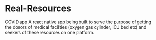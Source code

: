# Real-Resources
COVID app
A react native app being built to serve the purpose of getting the donors of medical facilities (oxygen gas cylinder, ICU bed etc) and seekers of these resources on one platform.
